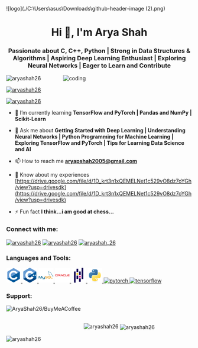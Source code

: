 ![logo](./C:\Users\asus\Downloads\github-header-image (2).png)
<h1 align="center">Hi 👋, I'm Arya Shah</h1>
<h3 align="center">Passionate about C, C++, Python | Strong in Data Structures & Algorithms | Aspiring Deep Learning Enthusiast | Exploring Neural Networks | Eager to Learn and Contribute</h3>
<img align="right" alt="coding" width="350" src="https://encrypted-tbn0.gstatic.com/images?q=tbn:ANd9GcTJsKZVppBhshJBN6_RHp9luylwz4eQO4I8Tg&usqp=CAU">
<p align="left"> <img src="https://komarev.com/ghpvc/?username=aryashah26&label=Profile%20views&color=0e75b6&style=flat" alt="aryashah26" /> </p>

<p align="left"> <a href="https://github.com/ryo-ma/github-profile-trophy"><img src="https://github-profile-trophy.vercel.app/?username=aryashah26" alt="aryashah26" /></a> </p>

<p align="left"> <a href="https://twitter.com/aryashah26" target="blank"><img src="https://img.shields.io/twitter/follow/aryashah26?logo=twitter&style=for-the-badge" alt="aryashah26" /></a> </p>

- 🌱 I’m currently learning **TensorFlow and PyTorch | Pandas and NumPy | Scikit-Learn**

- 💬 Ask me about **Getting Started with Deep Learning | Understanding Neural Networks | Python Programming for Machine Learning | Exploring TensorFlow and PyTorch | Tips for Learning Data Science and AI**

- 📫 How to reach me **aryapshah2005@gmail.com**

- 📄 Know about my experiences [https://drive.google.com/file/d/1D_krt3n1xQEMELNet1c529vO8dz7oYGh/view?usp=drivesdk](https://drive.google.com/file/d/1D_krt3n1xQEMELNet1c529vO8dz7oYGh/view?usp=drivesdk)

- ⚡ Fun fact **I think...i am good at chess...**

<h3 align="left">Connect with me:</h3>
<p align="left">
<a href="https://twitter.com/aryashah26" target="blank"><img align="center" src="https://raw.githubusercontent.com/rahuldkjain/github-profile-readme-generator/master/src/images/icons/Social/twitter.svg" alt="aryashah26" height="30" width="40" /></a>
<a href="https://instagram.com/aryashah26" target="blank"><img align="center" src="https://raw.githubusercontent.com/rahuldkjain/github-profile-readme-generator/master/src/images/icons/Social/instagram.svg" alt="aryashah26" height="30" width="40" /></a>
<a href="https://www.leetcode.com/aryashah_26" target="blank"><img align="center" src="https://raw.githubusercontent.com/rahuldkjain/github-profile-readme-generator/master/src/images/icons/Social/leet-code.svg" alt="aryashah_26" height="30" width="40" /></a>
</p>

<h3 align="left">Languages and Tools:</h3>
<p align="left"> <a href="https://www.cprogramming.com/" target="_blank" rel="noreferrer"> <img src="https://raw.githubusercontent.com/devicons/devicon/master/icons/c/c-original.svg" alt="c" width="40" height="40"/> </a> <a href="https://www.w3schools.com/cpp/" target="_blank" rel="noreferrer"> <img src="https://raw.githubusercontent.com/devicons/devicon/master/icons/cplusplus/cplusplus-original.svg" alt="cplusplus" width="40" height="40"/> </a> <a href="https://www.mysql.com/" target="_blank" rel="noreferrer"> <img src="https://raw.githubusercontent.com/devicons/devicon/master/icons/mysql/mysql-original-wordmark.svg" alt="mysql" width="40" height="40"/> </a> <a href="https://www.oracle.com/" target="_blank" rel="noreferrer"> <img src="https://raw.githubusercontent.com/devicons/devicon/master/icons/oracle/oracle-original.svg" alt="oracle" width="40" height="40"/> </a> <a href="https://pandas.pydata.org/" target="_blank" rel="noreferrer"> <img src="https://raw.githubusercontent.com/devicons/devicon/2ae2a900d2f041da66e950e4d48052658d850630/icons/pandas/pandas-original.svg" alt="pandas" width="40" height="40"/> </a> <a href="https://www.python.org" target="_blank" rel="noreferrer"> <img src="https://raw.githubusercontent.com/devicons/devicon/master/icons/python/python-original.svg" alt="python" width="40" height="40"/> </a> <a href="https://pytorch.org/" target="_blank" rel="noreferrer"> <img src="https://www.vectorlogo.zone/logos/pytorch/pytorch-icon.svg" alt="pytorch" width="40" height="40"/> </a> <a href="https://www.tensorflow.org" target="_blank" rel="noreferrer"> <img src="https://www.vectorlogo.zone/logos/tensorflow/tensorflow-icon.svg" alt="tensorflow" width="40" height="40"/> </a> </p>

<h3 align="left">Support:</h3>
<p><a href="https://www.buymeacoffee.com/AryaShah26/BuyMeACoffee"> <img align="left" src="https://cdn.buymeacoffee.com/buttons/v2/default-yellow.png" height="50" width="210" alt="AryaShah26/BuyMeACoffee" /></a></p><br><br>

<p><img align="left" src="https://github-readme-stats.vercel.app/api/top-langs?username=aryashah26&show_icons=true&locale=en&layout=compact" alt="aryashah26" /></p>

<p>&nbsp;<img align="center" src="https://github-readme-stats.vercel.app/api?username=aryashah26&show_icons=true&locale=en" alt="aryashah26" /></p>

<p><img align="center" src="https://github-readme-streak-stats.herokuapp.com/?user=aryashah26&" alt="aryashah26" /></p>
